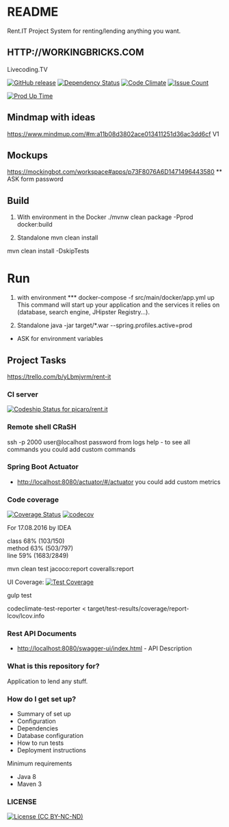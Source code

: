 # README #
Rent.IT Project
System for renting/lending anything you want.

## HTTP://WORKINGBRICKS.COM

Livecoding.TV<img src="https://tools.livecoding.tv/badge/statusSmall/1/opastukhov?maxAge=25920" width="120" height="15"/>

[![GitHub release](https://img.shields.io/github/tag/picaro/rent.it.svg?maxAge=2592000)](https://github.com/picaro/rent.it/tags)
[![Dependency Status](https://gemnasium.com/badges/github.com/WorkingBricks/rent.it.svg?maxAge=259200)](https://gemnasium.com/github.com/WorkingBricks/rent.it)
[![Code Climate](https://codeclimate.com/github/WorkingBricks/rent.it/badges/gpa.svg?maxAge=259200)](https://codeclimate.com/github/WorkingBricks/rent.it)
[![Issue Count](https://codeclimate.com/github/WorkingBricks/rent.it/badges/issue_count.svg?maxAge=259200)](https://codeclimate.com/github/WorkingBricks/rent.it)

[![Prod Up Time](https://i.h-t.co/dns%20test.png?id=67ad7bf4-8641-4dbb-bfd9-def218a62441)](http://www.host-tracker.com/UptimeGraph/UptimeInfo/67ad7bf4-8641-4dbb-bfd9-def218a62441)

## Mindmap with ideas
https://www.mindmup.com/#m:a11b08d3802ace013411251d36ac3dd6cf  V1

## Mockups
https://mockingbot.com/workspace#apps/p73F8076A6D1471496443580 
** ASK form password

## Build
1) With environment in the Docker
./mvnw clean package -Pprod docker:build

2) Standalone
mvn clean install

mvn clean install -DskipTests

# Run 
1) with environment ***
docker-compose -f src/main/docker/app.yml up
This command will start up your application and the services it relies on (database, search engine, JHipster Registry…).

2) Standalone
java -jar target/*.war --spring.profiles.active=prod 

* ASK for environment variables

## Project Tasks
https://trello.com/b/yLbmjvrm/rent-it

### CI server
[ ![Codeship Status for picaro/rent.it](https://codeship.com/projects/a9c60310-f8fa-0133-a8ad-268d110da048/status?branch=master)](https://codeship.com/projects/151098)

### Remote shell CRaSH
ssh -p 2000 user@localhost
password from logs
help - to see all commands
you could add custom commands

### Spring Boot Actuator
* <http://localhost:8080/actuator/#/actuator>
you could add custom metrics

### Code coverage
[![Coverage Status](https://coveralls.io/repos/github/WorkingBricks/rent.it/badge.svg?branch=master)](https://coveralls.io/github/WorkingBricks/rent.it?branch=master)
[![codecov](https://codecov.io/gh/WorkingBricks/rent.it/branch/master/graph/badge.svg)](https://codecov.io/gh/WorkingBricks/rent.it)

For 17.08.2016 by IDEA

class	68% (103/150)	
method  63% (503/797)	
line    59% (1683/2849)

mvn clean test jacoco:report coveralls:report


UI Coverage: 
[![Test Coverage](https://codeclimate.com/github/WorkingBricks/rent.it/badges/coverage.svg)](https://codeclimate.com/github/WorkingBricks/rent.it/coverage)

gulp test

codeclimate-test-reporter < target/test-results/coverage/report-lcov/lcov.info  

### Rest API Documents

* <http://localhost:8080/swagger-ui/index.html> - API Description

### What is this repository for? ###
Application to lend any stuff.

### How do I get set up? ###

* Summary of set up
* Configuration
* Dependencies
* Database configuration
* How to run tests
* Deployment instructions

Minimum requirements 
* Java 8
* Maven 3

### LICENSE 
[![License (CC BY-NC-ND)](https://github.com/picaro/rent.it/blob/master/logos/by-nc-nd.png)](http://creativecommons.org/licenses/by-nc/4.0/)


